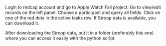 Login to redcap account and go to Apple Watch Fall project.
Go to view/edit records on the left panel.
Choose a participant and query all fields.
Click on one of the red dots in the active tasks row.
If Stroop data is available, you can download it.

After downloading the Stroop data, put it in a folder (preferably this one) where you can access it easily with the python script. 